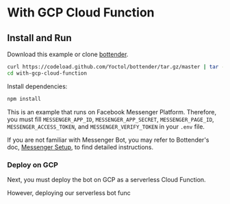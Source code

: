 # With GCP Cloud Function

## Install and Run

Download this example or clone [bottender](https://github.com/Yoctol/bottender).

```sh
curl https://codeload.github.com/Yoctol/bottender/tar.gz/master | tar -xz --strip=2 bottender-master/examples/with-gcp-cloud-function
cd with-gcp-cloud-function
```

Install dependencies:

```sh
npm install
```

This is an example that runs on Facebook Messenger Platform. Therefore, you must fill `MESSENGER_APP_ID`, `MESSENGER_APP_SECRET`, `MESSENGER_PAGE_ID`, `MESSENGER_ACCESS_TOKEN`, and `MESSENGER_VERIFY_TOKEN` in your `.env` file.

If you are not familiar with Messenger Bot, you may refer to Bottender's doc, [Messenger Setup](https://bottender.js.org/docs/channel-messenger-setup), to find detailed instructions.

### Deploy on GCP

Next, you must deploy the bot on GCP as a serverless Cloud Function.

However, deploying our serverless bot func